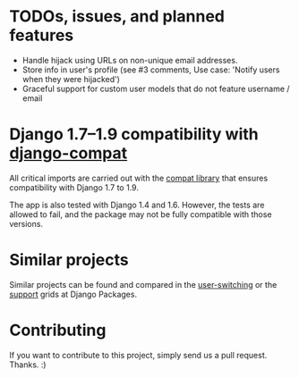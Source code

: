 # TODOs, issues, and planned features
* Handle hijack using URLs on non-unique email addresses.
* Store info in user's profile (see #3 comments, Use case: 'Notify users when they were hijacked')
* Graceful support for custom user models that do not feature username / email

# Django 1.7–1.9 compatibility with [django-compat](https://github.com/arteria/django-compat)
All critical imports are carried out with the [compat library](https://github.com/arteria/django-compat) that ensures compatibility with Django 1.7 to 1.9.

The app is also tested with Django 1.4 and 1.6. However, the tests are allowed to fail, and the package may not be fully compatible with those versions.

# Similar projects
Similar projects can be found and compared in the [user-switching](https://www.djangopackages.com/grids/g/user-switching/) or the [support](https://www.djangopackages.com/grids/g/support-apps/) grids at Django Packages.


# Contributing
If you want to contribute to this project, simply send us a pull request. Thanks. :)